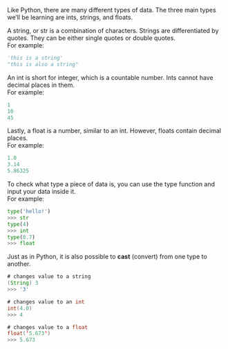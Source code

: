 Like Python, there are many different types of data. The three main types we’ll be learning are ints, strings, and floats. 

A string, or str is a combination of characters. Strings are differentiated by quotes. They can be either single quotes or double quotes.  
For example:

```py
'this is a string'
"this is also a string"
```

An int is short for integer, which is a countable number. Ints cannot have decimal places in them.  
For example:

```py
1
10
45
```

Lastly, a float is a number, similar to an int. However, floats contain decimal places.  
For example:

```py
1.0
3.14
5.86325
```

To check what type a piece of data is, you can use the type function and input your data inside it.  
For example:

```py
type('hello!')
>>> str
type(4)
>>> int
type(8.7)
>>> float
```

Just as in Python, it is also possible to **cast** (convert) from one type to another.

```java
# changes value to a string
(String) 3
>>> '3'

# changes value to an int
int(4.0)
>>> 4

# changes value to a float
float('5.673')
>>> 5.673
```

